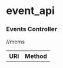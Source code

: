 # event_api
<h3>Events Controller</h3>
<table>
    <th>URI</th>
    <th>Method</th>
    <tr>/</tr>
    <tr>/mems</tr>
    
    
    
    
</table>
